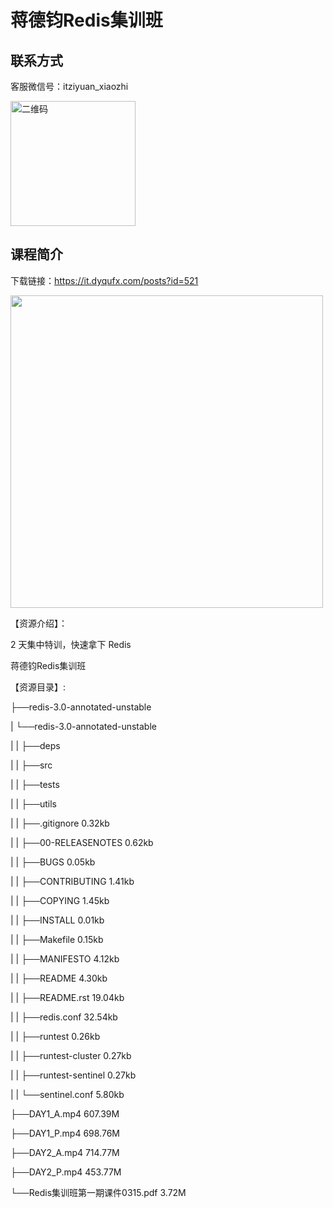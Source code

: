 # 蒋德钧Redis集训班

## 联系方式

客服微信号：itziyuan_xiaozhi

<img src="https://ziyuanyun.oss-cn-guangzhou.aliyuncs.com/common/20240614073449/666b82192834a.jpg" width="200" height="200" alt="二维码">

## 课程简介

下载链接：https://it.dyqufx.com/posts?id=521

<img src="https://ziyuanyun.oss-cn-guangzhou.aliyuncs.com/yun/20240515152032/66446240cfcd9.jpg" width="500" alt="">

  【资源介绍】：

 2 天集中特训，快速拿下 Redis

 蒋德钧Redis集训班



 【资源目录】:

 ├──redis-3.0-annotated-unstable

 | └──redis-3.0-annotated-unstable

 | | ├──deps

 | | ├──src

 | | ├──tests

 | | ├──utils

 | | ├──.gitignore 0.32kb

 | | ├──00-RELEASENOTES 0.62kb

 | | ├──BUGS 0.05kb

 | | ├──CONTRIBUTING 1.41kb

 | | ├──COPYING 1.45kb

 | | ├──INSTALL 0.01kb

 | | ├──Makefile 0.15kb

 | | ├──MANIFESTO 4.12kb

 | | ├──README 4.30kb

 | | ├──README.rst 19.04kb

 | | ├──redis.conf 32.54kb

 | | ├──runtest 0.26kb

 | | ├──runtest-cluster 0.27kb

 | | ├──runtest-sentinel 0.27kb

 | | └──sentinel.conf 5.80kb

 ├──DAY1_A.mp4 607.39M

 ├──DAY1_P.mp4 698.76M

 ├──DAY2_A.mp4 714.77M

 ├──DAY2_P.mp4 453.77M

 └──Redis集训班第一期课件0315.pdf 3.72M

  